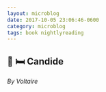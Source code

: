 ```yaml
---
layout: microblog
date: 2017-10-05 23:06:46-0600
category: microblog
tags: book nightlyreading
---
```

## 📖 🛏 Candide
_By Voltaire_
